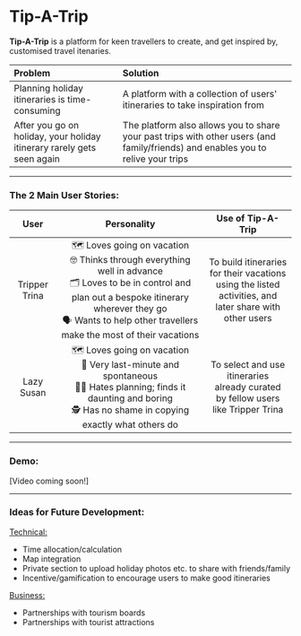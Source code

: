 # Tip-A-Trip
**Tip-A-Trip** is a platform for keen travellers to create, and get inspired by, customised travel itenaries.

| Problem  | Solution |
| :------------- | :------------- |
| Planning holiday itineraries is time-consuming  | A platform with a collection of users' itineraries to take inspiration from  |
| After you go on holiday, your holiday itinerary rarely gets seen again  | The platform also allows you to share your past trips with other users (and family/friends) and enables you to relive your trips  |

---------------------------------------

### The 2 Main User Stories:
| User | Personality | Use of Tip-A-Trip |
| :-------------: | :-------------: | :-------------: |
| Tripper Trina  | 🗺️ Loves going on vacation <br>  🤓 Thinks through everything well in advance <br> 🗂️ Loves to be in control and plan out a bespoke itinerary wherever they go <br> 🗣️ Wants to help other travellers make the most of their vacations | To build itineraries for their vacations <br> using the listed activities, and <br> later share with other users |
| Lazy Susan  | 🗺️ Loves going on vacation <br> 🤪 Very last-minute and spontaneous <br> 😵‍💫 Hates planning; finds it daunting and boring <br> 🕵️ Has no shame in copying exactly what others do  | To select and use itineraries <br> already curated by fellow users <br> like Tripper Trina |

----------------------------------------

### Demo:

[Video coming soon!]

----------------------------------------

### Ideas for Future Development:

<ins>Technical:</ins>
- Time allocation/calculation
- Map integration
- Private section to upload holiday photos etc. to share with friends/family
- Incentive/gamification to encourage users to make good itineraries

<ins>Business:</ins>
- Partnerships with tourism boards
- Partnerships with tourist attractions
